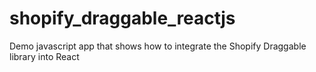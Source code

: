 # shopify_draggable_reactjs
Demo javascript app that shows how to integrate the Shopify Draggable library into React
